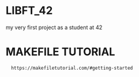 # LIBFT_42
my very first project as a student at 42
# MAKEFILE TUTORIAL 
```bash
  https://makefiletutorial.com/#getting-started
```
